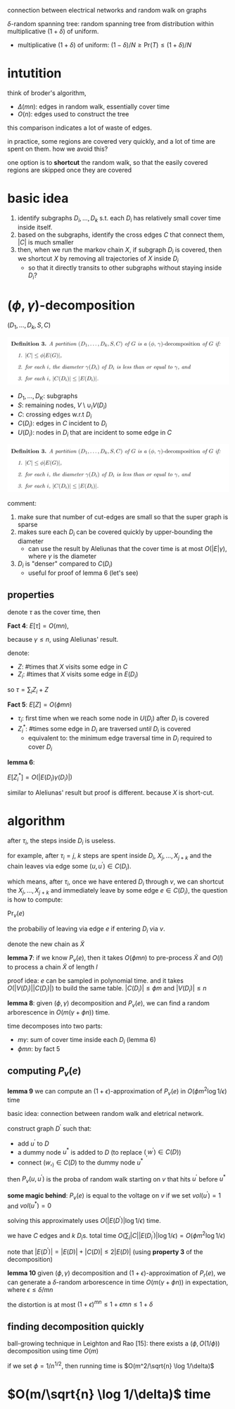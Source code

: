 connection between electrical networks and random walk on graphs

$`\delta`$-random spanning tree: random spanning tree from distribution within multiplicative $`(1+\delta)`$ of uniform. 

- multiplicative $`(1+\delta)`$ of uniform: $`(1-\delta) / N \ge \text{Pr}(T) \le (1+\delta) / N`$




# intutition

think of broder's algorithm, 

- $`\Delta(mn)`$: edges in random walk, essentially cover time
- $`O(n)`$: edges used to construct the tree

this comparison indicates a lot of waste of edges. 

in practice, some regions are covered very quickly, and a lot of time are spent on them. how we avoid this?

one option is to **shortcut** the random walk, so that the easily covered regions are skipped once they are covered

# basic idea

1. identify subgraphs $`D_i, \ldots, D_k`$ s.t. each $`D_i`$ has relatively small cover time inside itself. 
2. based on the subgraphs, identify the cross edges $`C`$ that connect them, $`|C|`$ is much smaller
3. then, when we run the markov chain $`X`$, if subgraph $`D_i`$ is covered, then we shortcut $`X`$ by removing all trajectories of $`X`$ inside $`D_i`$
   - so that it directly transits to other subgraphs without staying inside $`D_i`$?

# $`(\phi, \gamma)`$-decomposition

$`(D_1, \ldots, D_k, S, C)`$

![](figs/faster-generation-partition-def.png)

- $`D_1, \ldots, D_K`$: subgraphs
- $`S`$: remaining nodes, $`V \setminus \cup_i V(D_i)`$
- $`C`$: crossing edges w.r.t $`D_i`$
- $`C(D_i)`$: edges in $`C`$ incident to $`D_i`$
- $`U(D_i)`$: nodes in $`D_i`$ that are incident to some edge in $`C`$

![](figs/faster-generation-partition-def.png)

comment:

1. make sure that number of cut-edges are small so that the super graph is sparse
2. makes sure each $`D_i`$ can be covered quickly by upper-bounding the diameter
   - can use the result by Aleliunas that the cover time is at most $`O(|E|\gamma)`$, where $`\gamma`$ is the diameter
3. $`D_i`$ is "denser" compared to $`C(D_i)`$
   - useful for proof of lemma 6 (let's see)

## properties

denote $`\tau`$ as the cover time, then 

**Fact 4**: $`E[\tau]=O(mn)`$, 

because $`\gamma \le n`$, using Aleliunas' result. 

denote:

-  $`Z`$: \#times that $`X`$ visits some edge in $`C`$
-  $`Z_i`$: \#times that $`X`$ visits some edge in $`E(D_i)`$

so $`\tau=\sum_i Z_i + Z`$

**Fact 5**: $`E[Z]=O(\phi mn)`$

- $`\tau_i`$: first time when we reach some node in $`U(D_i)`$ after $`D_i`$ is covered
- $`Z_i^{*}`$: \#times some edge in $`D_i`$ are traversed *until* $`D_i`$ is covered
  - equivalent to: the minimum edge traversal time in $`D_i`$ required to cover $`D_i`$


**lemma 6**:

$`E[Z_i^{*}]=O(|E(D_i) \gamma(D_i)|)`$

similar to Aleliunas' result but proof is different. because $`X`$ is short-cut. 


# algorithm

after $`\tau_i`$, the steps inside $`D_i`$ is useless. 

for example, after $`\tau_i=j`$, $`k`$ steps are spent inside $`D_i`$, $`X_j, \ldots, X_{j+k}`$ and the chain leaves via edge some $`(u, u^{'}) \in C(D_i)`$. 

which means, after $`\tau_i`$, once we have entered $`D_i`$ through $`v`$, we can shortcut the $`X_j, \ldots, X_{j+k}`$ and immediately leave by some edge $`e \in C(D_i)`$, the question is how to compute:

$`\text{Pr}_v(e)`$

the probabiliy of leaving via edge $`e`$ if entering $`D_i`$ via $`v`$. 

denote the new chain as $`\tilde{X}`$

**lemma 7**: if we know $`P_v(e)`$, then it takes $`O(\phi mn)`$ to pre-process $`\tilde{X}`$ and $`O(l)`$ to process a chain $`\tilde{X}`$ of length $`l`$

proof idea: $`e`$ can be sampled in polynomial time. and it takes $`O(|V(D_i)||C(D_i)|)`$ to build the same table. $`|C(D_i)| \le \phi m`$ and $`|V(D_i)| \le n`$

**lemma 8**: given $`(\phi, \gamma)`$ decomposition and $`P_v(e)`$, we can find a random arborescence in $`O(m(\gamma + \phi n))`$ time. 

time decomposes into two parts:

- $`m\gamma`$: sum of cover time inside each $`D_i`$ (lemma 6)
- $`\phi mn`$: by fact 5

## computing $`P_v(e)`$

**lemma 9** we can compute an $`(1+\epsilon)`$-approximation of $`P_v(e)`$ in $`O(\phi m^2 \log 1/\epsilon)`$ time

basic idea: connection between random walk and eletrical network. 

construct graph $`D^{'}`$ such that:

- add $`u^{'}`$ to $`D`$
- a dummy node $`u^{*}`$ is added to $`D`$ (to replace $`(_, w^{'}) \in C(D)`$)
- connect $`(w, _) \in C(D)`$ to the dummy node $`u^{*}`$

then $`P_v(u, u^{'})`$ is the proba of random walk starting on $`v`$ that hits $`u^{'}`$ before $`u^{*}`$

**some magic behind**: $`P_v(e)`$ is equal to the voltage on $`v`$ if we set $`vol(u^{'})=1`$ and $`vol(u^{*})=0`$

solving this approximately uses $`O(|E(D^{'})|\log 1/\epsilon)`$ time. 

we have $`C`$ edges and $`k`$ $`D_i`$s. total time $`O(\sum_i |C||E(D_i^{'})|\log 1/\epsilon)=O(\phi m^2 \log 1/\epsilon)`$

note that $`|E(D^{'})|=|E(D)| + |C(D)| \le 2|E(D)|`$ (using **property 3** of the decomposition)

**lemma 10** given $`(\phi, \gamma)`$ decomposition and $`(1+\epsilon)`$-approximation of $`P_r(e)`$, we can generate a $`\delta`$-random arborescence in time $`O(m(\gamma + \phi n))`$ in expectation, where $`\epsilon \le \delta / mn`$

the distortion is at most $`(1+\epsilon)^{mn} \le 1+\epsilon mn \le 1 + \delta`$

## finding decomposition quickly

ball-growing technique in Leighton and Rao [15]: there exists a $`(\phi, O(1/\phi))`$ decomposition using time $`O(m)`$

if we set $`\phi=1/n^{1/2}`$, then running time is $`O(m^2/\sqrt{n} \log 1/\delta)`$

# $`O(m/\sqrt{n} \log 1/\delta)`$ time